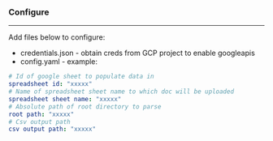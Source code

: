 ### Configure
---
Add files below to configure:
* credentials.json - obtain creds from GCP project to enable googleapis
* config.yaml - example:
```yaml
# Id of google sheet to populate data in
spreadsheet id: "xxxxx"
# Name of spreadsheet sheet name to which doc will be uploaded
spreadsheet sheet name: "xxxxx"
# Absolute path of root directory to parse
root path: "xxxxx"
# Csv output path
csv output path: "xxxxx"
```
